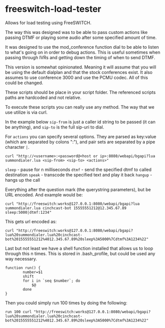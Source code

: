 # freeswitch-load-tester

Allows for load testing using FreeSWITCH.

The way this was designed was to be able to pass custom actions like passing DTMF or playing some audio after some specified amount of time.

It was designed to use the mod_conference function dial to be able to listen to what's going on in order to debug actions.  This is useful sometimes when passing through IVRs and getting down the timing of when to send DTMF.

This version is somewhat opinionated.  Meaning it will assume that you will be using the default dialplan and that the stock conferences exist.  It also assumes to use conference 3000 and use the PCMU codec.  All of this could be changed.

These scripts should be place in your script folder.  The referenced scripts paths are hardcoded and not relative.

To execute these scripts you can really use any method.  The way that we use utilize is via curl.

In the example below `sip-from` is just a caller id string to be passed (it can be anything), and `sip-to` is the full sip-uri to dial.  

For `actions` you can specify several options.  They are parsed as key:value (which are separated by colons ":"), and pair sets are separated by a pipe character `|`.  

```shell
curl "http://<username>:<password@<host or ip>:8080/webapi/bgapi?lua summondialer.lua <sip-from> <sip-to> <actions>"
```

`sleep` - pause for n milliseconds
`dtmf` - send the specified dtmf to called destination
`speak` - transcode the specified text and play it back
`hangup` - hangs up the call

Everything after the question mark (the querystring parameters), but be URL encoded.  And example would be:

```shell
curl "http://freeswitch:works@127.0.0.1:8080/webapi/bgapi?lua summondialer.lua cinchcast-bot 15555551212@12.345.67.89 sleep:5000|dtmf:1234"
```

This gets url encoded as:
```shell
curl "http://freeswitch:works@127.0.0.1:8080/webapi/bgapi?lua%20summondialer.lua%20cinchcast-bot%2015555551212%4012.345.67.89%20sleep%3A5000%7Cdtmf%3A1234%22"
```

Last but not least we have a shell function installed that allows us to loop through this n times.  This is stored in .bash_profile, but could be used any way necessary.

```shell
function run() {
    	number=$1
    	shift
    	for i in `seq $number`; do
      		$@
    	done
}
```

Then you could simply run 100 times by doing the following:

```shell
run 100 curl "http://freeswitch:works@127.0.0.1:8080/webapi/bgapi?lua%20summondialer.lua%20cinchcast-bot%2015555551212%4012.345.67.89%20sleep%3A5000%7Cdtmf%3A1234%22"
``` 

